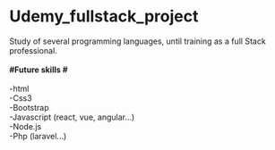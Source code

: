 # Udemy_fullstack_project
 Study of several programming languages, until training as a full Stack professional.
 <br>
 <br>
<strong> #Future skills # </strong> 
<br>
 <br>
 -html
 <br>
 -Css3
 <br>
 -Bootstrap
 <br>
 -Javascript (react, vue, angular...)
 <br>
 -Node.js
 <br>
 -Php (laravel...)
 <br>
